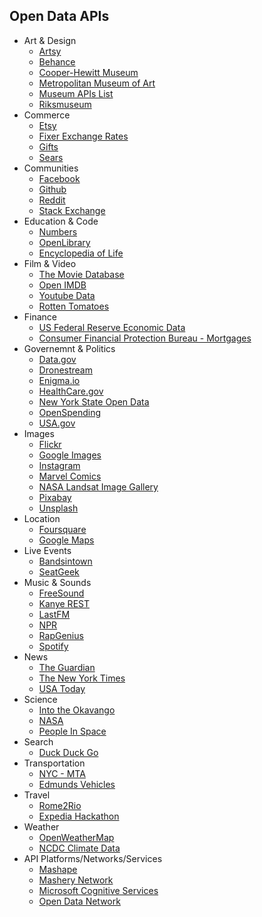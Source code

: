 Open Data APIs
--------------
* Art & Design
  * [Artsy](https://developers.artsy.net/)
  * [Behance](https://www.behance.net/dev)
  * [Cooper-Hewitt Museum](https://collection.cooperhewitt.org/api/)
  * [Metropolitan Museum of Art](http://scrapi.org/)
  * [Museum APIs List](http://museum-api.pbworks.com/w/page/21933420/Museum%C2%A0APIs)
  * [Riksmuseum](https://www.rijksmuseum.nl/en/api)
* Commerce
  * [Etsy](https://www.etsy.com/developers/documentation)
  * [Fixer Exchange Rates](http://fixer.io/)
  * [Gifts](http://developer.gifts.com/)
  * [Sears](https://developer.sears.com/documentation/sears-apis-0)
* Communities
  * [Facebook](https://developers.facebook.com/docs/javascript) 
  * [Github](https://developer.github.com/v3/#json-p-callbacks)
  * [Reddit](http://www.reddit.com/dev/api)  
  * [Stack Exchange](https://api.stackexchange.com/)
* Education & Code
  * [Numbers](http://numbersapi.com/#42)
  * [OpenLibrary](https://openlibrary.org/developers/api)
  * [Encyclopedia of Life](http://eol.org/api)
* Film & Video
  * [The Movie Database](http://docs.themoviedb.apiary.io/)
  * [Open IMDB](http://www.omdbapi.com/)
  * [Youtube Data](https://developers.google.com/youtube/v3/)
  * [Rotten Tomatoes](http://developer.rottentomatoes.com/)
* Finance
  * [US Federal Reserve Economic Data](https://api.stlouisfed.org/docs/fred/series.html)
  * [Consumer Financial Protection Bureau - Mortgages](http://cfpb.github.io/api/hmda/)
* Governemnt & Politics
  * [Data.gov](https://www.data.gov/developers/apis)
  * [Dronestream](http://dronestre.am/)
  * [Enigma.io](https://app.enigma.io/api)
  * [HealthCare.gov](https://www.healthcare.gov/developers/)
  * [New York State Open Data](https://data.ny.gov/browse?limitTo=apis)
  * [OpenSpending](http://community.openspending.org/help/api/)
  * [USA.gov](http://www.usa.gov/About/developer-resources/developers.shtml#APIs)
* Images
  * [Flickr](https://www.flickr.com/services/api/)
  * [Google Images](https://developers.google.com/custom-search/json-api/v1/overview)
  * [Instagram](http://instagram.com/developer/)
  * [Marvel Comics](http://developer.marvel.com/)
  * [NASA Landsat Image Gallery](http://landsat.visibleearth.nasa.gov/)  
  * [Pixabay](https://pixabay.com/api/docs/)
  * [Unsplash](https://source.unsplash.com/)
* Location
  * [Foursquare](https://developer.foursquare.com/)
  * [Google Maps](https://developers.google.com/maps/documentation/javascript/tutorial)
* Live Events
  * [Bandsintown](https://www.bandsintown.com/api/overview)
  * [SeatGeek](http://platform.seatgeek.com/)
* Music & Sounds
  * [FreeSound](https://www.freesound.org/help/developers/)
  * [Kanye REST](http://kanyerest.xyz/)
  * [LastFM](http://www.last.fm/api)
  * [NPR](http://dev.npr.org/)
  * [RapGenius](https://github.com/kenshiro-o/RapGenius-JS)
  * [Spotify](https://developer.spotify.com/)
* News
  * [The Guardian](http://www.theguardian.com/open-platform)
  * [The New York Times](http://developer.nytimes.com/page)
  * [USA Today](http://developer.usatoday.com/)
* Science
  * [Into the Okavango](http://intotheokavango.org/api)
  * [NASA](https://api.nasa.gov/index.html)
  * [People In Space](http://open-notify.org/Open-Notify-API/People-In-Space/)
* Search
  * [Duck Duck Go](https://api.duckduckgo.com/api) 
* Transportation
  * [NYC - MTA](http://web.mta.info/developers/)
  * [Edmunds Vehicles](http://edmunds.mashery.com/docs/read/The_Vehicle_API)
* Travel  
  * [Rome2Rio](http://www.rome2rio.com/documentation)
  * [Expedia Hackathon](http://hackathon.expedia.com/)
* Weather
  * [OpenWeatherMap](http://openweathermap.org/api)
  * [NCDC Climate Data](http://www.ncdc.noaa.gov/cdo-web/webservices/v2)
* API Platforms/Networks/Services
  * [Mashape](https://market.mashape.com/explore)
  * [Mashery Network](http://developer.mashery.com/apinetwork)
  * [Microsoft Cognitive Services](https://www.microsoft.com/cognitive-services/en-us/apis)
  * [Open Data Network](http://www.opendatanetwork.com/)